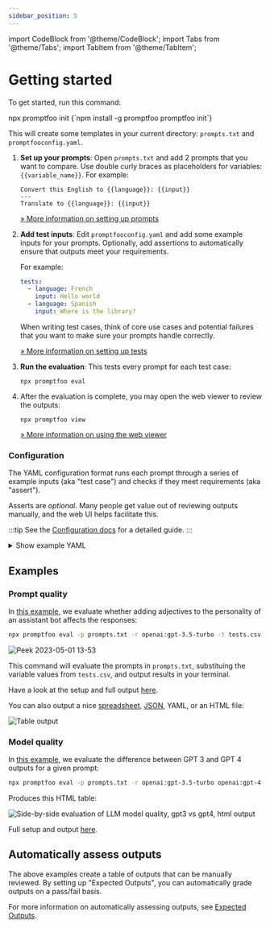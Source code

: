```yaml
---
sidebar_position: 5
---
```


import CodeBlock from '@theme/CodeBlock';
import Tabs from '@theme/Tabs';
import TabItem from '@theme/TabItem';

# Getting started

To get started, run this command:

<Tabs>
  <TabItem value="npx" label="npx" default>
    <CodeBlock language="bash">
      npx promptfoo init
    </CodeBlock>
  </TabItem>
  <TabItem value="npm" label="npm" default>
    <CodeBlock language="bash">
      {`npm install -g promptfoo
promptfoo init`}
    </CodeBlock>
  </TabItem>
</Tabs>

This will create some templates in your current directory: `prompts.txt` and `promptfooconfig.yaml`.

1. **Set up your prompts**: Open `prompts.txt` and add 2 prompts that you want to compare. Use double curly braces as placeholders for variables: `{{variable_name}}`. For example:

   ```
   Convert this English to {{language}}: {{input}}
   ---
   Translate to {{language}}: {{input}}
   ```

   [&raquo; More information on setting up prompts](/docs/configuration/parameters)

1. **Add test inputs**: Edit `promptfooconfig.yaml` and add some example inputs for your prompts. Optionally, add assertions to automatically ensure that outputs meet your requirements.

   For example:

   ```yaml
   tests:
     - language: French
       input: Hello world
     - language: Spanish
       input: Where is the library?
   ```

   When writing test cases, think of core use cases and potential failures that you want to make sure your prompts handle correctly.

   [&raquo; More information on setting up tests](/docs/configuration/guide)

1. **Run the evaluation**: This tests every prompt for each test case:

   ```
   npx promptfoo eval
   ```

1. After the evaluation is complete, you may open the web viewer to review the outputs:

   ```
   npx promptfoo view
   ```

   [&raquo; More information on using the web viewer](/docs/usage/web-ui)

### Configuration

The YAML configuration format runs each prompt through a series of example inputs (aka "test case") and checks if they meet requirements (aka "assert").

Asserts are _optional_. Many people get value out of reviewing outputs manually, and the web UI helps facilitate this.

:::tip
See the [Configuration docs](/docs/configuration/guide) for a detailed guide.
:::

<details>
<summary>Show example YAML</summary>

```yaml
prompts: [prompts.txt]
providers: [openai:gpt-3.5-turbo]
tests:
  - description: First test case - automatic review
    vars:
      var1: first variable's value
      var2: another value
      var3: some other value
    assert:
      - type: equals
        value: expected LLM output goes here
      - type: function
        value: output.includes('some text')

  - description: Second test case - manual review
    # Test cases don't need assertions if you prefer to review the output yourself
    vars:
      var1: new value
      var2: another value
      var3: third value

  - description: Third test case - other types of automatic review
    vars:
      var1: yet another value
      var2: and another
      var3: dear llm, please output your response in json format
    assert:
      - type: contains-json
      - type: similar
        value: ensures that output is semantically similar to this text
      - type: llm-rubric
        value: ensure that output contains a reference to X
```

</details>

## Examples

### Prompt quality

In [this example](https://github.com/typpo/promptfoo/tree/main/examples/assistant-cli), we evaluate whether adding adjectives to the personality of an assistant bot affects the responses:

```bash
npx promptfoo eval -p prompts.txt -r openai:gpt-3.5-turbo -t tests.csv
```

![Peek 2023-05-01 13-53](https://user-images.githubusercontent.com/310310/235529431-f4d5c395-d569-448e-9697-cd637e0372a5.gif)

<!--
<img width="1362" alt="Side-by-side evaluation of LLM prompt quality, terminal output" src="https://user-images.githubusercontent.com/310310/235329207-e8c22459-5f51-4fee-9714-1b602ac3d7ca.png">

![Side-by-side evaluation of LLM prompt quality, html output](https://user-images.githubusercontent.com/310310/235483444-4ddb832d-e103-4b9c-a862-b0d6cc11cdc0.png)
-->

This command will evaluate the prompts in `prompts.txt`, substituing the variable values from `tests.csv`, and output results in your terminal.

Have a look at the setup and full output [here](https://github.com/typpo/promptfoo/tree/main/examples/assistant-cli).

You can also output a nice [spreadsheet](https://docs.google.com/spreadsheets/d/1nanoj3_TniWrDl1Sj-qYqIMD6jwm5FBy15xPFdUTsmI/edit?usp=sharing), [JSON](https://github.com/typpo/promptfoo/blob/main/examples/simple-cli/output.json), YAML, or an HTML file:

![Table output](https://user-images.githubusercontent.com/310310/235483444-4ddb832d-e103-4b9c-a862-b0d6cc11cdc0.png)

### Model quality

In [this example](https://github.com/typpo/promptfoo/tree/main/examples/gpt-3.5-vs-4), we evaluate the difference between GPT 3 and GPT 4 outputs for a given prompt:

```bash
npx promptfoo eval -p prompts.txt -r openai:gpt-3.5-turbo openai:gpt-4 -o output.html
```

Produces this HTML table:

![Side-by-side evaluation of LLM model quality, gpt3 vs gpt4, html output](https://user-images.githubusercontent.com/310310/235490527-e0c31f40-00a0-493a-8afc-8ed6322bb5ca.png)

Full setup and output [here](https://github.com/typpo/promptfoo/tree/main/examples/gpt-3.5-vs-4).

## Automatically assess outputs

The above examples create a table of outputs that can be manually reviewed. By setting up "Expected Outputs", you can automatically grade outputs on a pass/fail basis.

For more information on automatically assessing outputs, see [Expected Outputs](/docs/configuration/expected-outputs).

